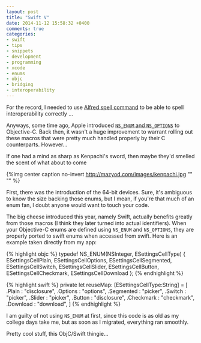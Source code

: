```yaml
---
layout: post
title: "Swift V"
date: 2014-11-12 15:58:32 +0400
comments: true
categories: 
- swift
- tips
- snippets
- development
- programming
- xcode
- enums
- objc
- bridging
- interoperability
---
```


For the record, I needed to use [Alfred spell command](http://support.alfredapp.com/features:dictionary) to be able to spell interoperability correctly ...

Anyways, some time ago, Apple introduced [`NS_ENUM` and `NS_OPTIONS`](http://nshipster.com/ns_enum-ns_options/) to Objective-C. Back then, it wasn't a huge improvement to warrant rolling out these macros that were pretty much handled properly by their C counterparts. However...

If one had a mind as sharp as Kenpachi's sword, then maybe they'd smelled the scent of what about to come

{%img center caption no-invert http://mazyod.com/images/kenpachi.jpg "" "" %}

First, there was the introduction of the 64-bit devices. Sure, it's ambiguous to know the size backing those enums, but I mean, if you're that much of an enum fan, I doubt anyone would want to touch your code.

The big cheese introduced this year, namely Swift, actually benefits greatly from those macros (I think they later turned into actual identifiers). When your Objective-C enums are defined using `NS_ENUM` and `NS_OPTIONS`, they are properly ported to swift enums when accessed from swift. Here is an example taken directly from my app:

{% highlight objc %}
typedef NS_ENUM(NSInteger, ESettingsCellType) {
    ESettingsCellPlain,
    ESettingsCellOptions,
    ESettingsCellSegmented,
    ESettingsCellSwitch,
    ESettingsCellSlider,
    ESettingsCellButton,
    ESettingsCellCheckmark,
    ESettingsCellDownload
};
{% endhighlight %}

{% highlight swift %}
private let reuseMap: [ESettingsCellType:String] = [
    .Plain     : "disclosure",
    .Options   : "options",
    .Segmented : "picker",
    .Switch    : "picker",
    .Slider    : "picker",
    .Button    : "disclosure",
    .Checkmark : "checkmark",
    .Download  : "download",
]
{% endhighlight %}

I am guilty of not using `NS_ENUM` at first, since this code is as old as my college days take me, but as soon as I migrated, everything ran smoothly.

Pretty cool stuff, this ObjC/Swift thingie...
